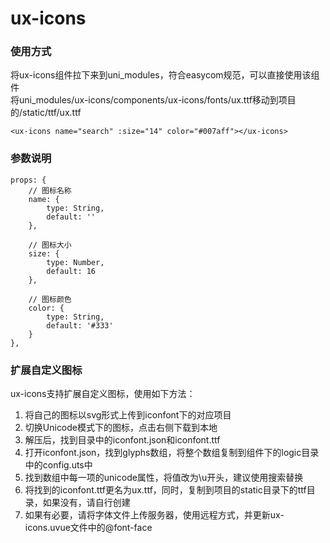 # ux-icons

### 使用方式

将ux-icons组件拉下来到uni_modules，符合easycom规范，可以直接使用该组件  
将uni_modules/ux-icons/components/ux-icons/fonts/ux.ttf移动到项目的/static/ttf/ux.ttf  

```
<ux-icons name="search" :size="14" color="#007aff"></ux-icons>
```

### 参数说明

```
props: {
	// 图标名称
	name: {
		type: String,
		default: ''
	},
	
	// 图标大小
	size: {
		type: Number,
		default: 16
	},
	
	// 图标颜色
	color: {
		type: String,
		default: '#333'
	}
},
```

### 扩展自定义图标  
ux-icons支持扩展自定义图标，使用如下方法：  
1. 将自己的图标以svg形式上传到iconfont下的对应项目  
2. 切换Unicode模式下的图标，点击右侧下载到本地  
3. 解压后，找到目录中的iconfont.json和iconfont.ttf  
4. 打开iconfont.json，找到glyphs数组，将整个数组复制到组件下的logic目录中的config.uts中  
5. 找到数组中每一项的unicode属性，将值改为\u开头，建议使用搜索替换  
6. 将找到的iconfont.ttf更名为ux.ttf，同时，复制到项目的static目录下的ttf目录，如果没有，请自行创建  
7. 如果有必要，请将字体文件上传服务器，使用远程方式，并更新ux-icons.uvue文件中的@font-face  